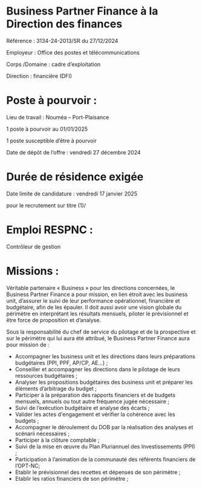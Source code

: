 # Business Partner Finance à la Direction des finances

Référence : 3134-24-2013/SR du 27/12/2024

Employeur : Office des postes et télécommunications

Corps /Domaine : cadre d’exploitation

Direction : financière (DFI)

# Poste à pourvoir :

Lieu de travail : Nouméa – Port-Plaisance

1 poste à pourvoir au 01/01/2025

1 poste susceptible d’être à pourvoir

Date de dépôt de l’offre : vendredi 27 décembre 2024

# Durée de résidence exigée

Date limite de candidature : vendredi 17 janvier 2025

pour le recrutement sur titre (1)/

# Emploi RESPNC :

Contrôleur de gestion

# Missions :

Véritable partenaire « Business » pour les directions concernées, le Business Partner Finance a pour mission, en lien étroit avec les business unit, d’assurer le suivi de leur performance opérationnel, financière et budgétaire, afin de les épauler. Il doit aussi avoir une vision globale du périmètre en interprétant les résultats mensuels, piloter le prévisionnel et être force de proposition et d’analyse.

Sous la responsabilité du chef de service du pilotage et de la prospective et sur le périmètre qui lui aura été attribué, le Business Partner Finance aura pour mission de :

- Accompagner les business unit et les directions dans leurs préparations budgétaires (PPI, PPF, AP/CP, AE…) ;
- Conseiller et accompagner les directions dans le pilotage de leurs ressources budgétaires ;
- Analyser les propositions budgétaires des business unit et préparer les éléments d’arbitrage du budget ;
- Participer à la préparation des rapports financiers et de budgets mensuels, annuels ou tout autre fréquence jugée nécessaire ;
- Suivi de l’exécution budgétaire et analyse des écarts ;
- Valider les actes d'engagement et vérifier la cohérence avec les budgets ;
- Accompagner le déroulement du DOB par la réalisation des analyses et scénarii nécessaires ;
- Participer à la clôture comptable ;
- Suivi de la mise en œuvre du Plan Pluriannuel des Investissements (PPI) ;
- Participation à l’animation de la communauté des référents financiers de l’OPT-NC;
- Etablir le prévisionnel des recettes et dépenses de son périmètre ;
- Etablir les ratios financiers de son périmètre ;